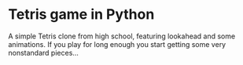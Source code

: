 # Tetris game in Python

A simple Tetris clone from high school, featuring lookahead and some
animations. If you play for long enough you start getting some very
nonstandard pieces...
